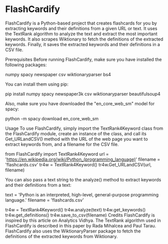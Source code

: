 # FlashCardify
FlashCardify is a Python-based project that creates flashcards for you by extracting keywords and their definitions from a given URL or text. It uses the TextRank algorithm to analyze the text and extract the most important keywords. It also scrapes Wiktionary to fetch the definitions of the extracted keywords. Finally, it saves the extracted keywords and their definitions in a CSV file.

Prerequisites
Before running FlashCardify, make sure you have installed the following packages:

numpy
spacy
newspaper
csv
wiktionaryparser
bs4

You can install them using pip:

pip install numpy spacy newspaper3k csv wiktionaryparser beautifulsoup4

Also, make sure you have downloaded the "en_core_web_sm" model for spacy:

python -m spacy download en_core_web_sm

Usage
To use FlashCardify, simply import the TextRank4Keyword class from the FlashCardify module, create an instance of the class, and call its Get_URLandCSV() method with the URL of the web page you want to extract keywords from, and a filename for the CSV file.

from FlashCardify import TextRank4Keyword
url = 'https://en.wikipedia.org/wiki/Python_(programming_language)'
filename = 'flashcards.csv'
tr4w = TextRank4Keyword()
tr4w.Get_URLandCSV(url, filename)

You can also pass a text string to the analyze() method to extract keywords and their definitions from a text:

text = 'Python is an interpreted, high-level, general-purpose programming language.'
filename = 'flashcards.csv'

tr4w = TextRank4Keyword()
tr4w.analyze(text)
tr4w.get_keywords()
tr4w.get_definitions()
tr4w.save_to_csv(filename)
Credits
FlashCardify is inspired by this article on Analytics Vidhya. The TextRank algorithm used in FlashCardify is described in this paper by Rada Mihalcea and Paul Tarau. FlashCardify also uses the WiktionaryParser package to fetch the definitions of the extracted keywords from Wiktionary.
